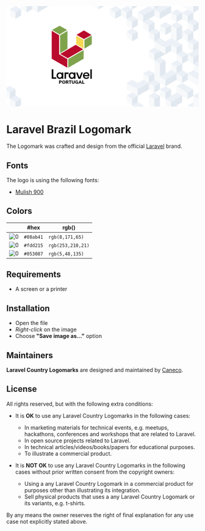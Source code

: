 <p align="center"><img src="/src/pt/socialcard.png" alt="Laravel Brazil Logomark"></p>

# Laravel Brazil Logomark

The Logomark was crafted and design from the official [Laravel](https://github.com/laravel/art) brand.

## Fonts

The logo is using the following fonts:

- [Mulish 900](https://fonts.google.com/specimen/Mulish#900)

## Colors

|                                                                                                               |#hex    |rgb()            |
|---                                                                                                            |---     |---              |
|![0](https://res.cloudinary.com/caneco/image/upload/c_scale,co_rgb:08ab41,e_colorize:100,f_png/v1/pallete.svg)|`#08ab41`|`rgb(8,171,65)`  |
|![0](https://res.cloudinary.com/caneco/image/upload/c_scale,co_rgb:fdd215,e_colorize:100,f_png/v1/pallete.svg)|`#fdd215`|`rgb(253,210,21)`|
|![0](https://res.cloudinary.com/caneco/image/upload/c_scale,co_rgb:053087,e_colorize:100,f_png/v1/pallete.svg)|`#053087`|`rgb(5,48,135)`  |

## Requirements

- A screen or a printer

## Installation

- Open the file
- *Right-click* on the image
- Choose **"Save image as…"** option

## Maintainers

**Laravel Country Logomarks** are designed and maintained by [Caneco](https://twitter.com/caneco).

## License

All rights reserved, but with the following extra conditions:

- It is **OK** to use any Laravel Country Logomarks in the following cases:
    - In marketing materials for technical events, e.g. meetups, hackathons, conferences and workshops that are related to Laravel.
    - In open source projects related to Laravel.
    - In technical articles/videos/books/papers for educational purposes.
    - To illustrate a commercial product.

- It is **NOT OK** to use any Laravel Country Logomarks in the following cases without prior written consent from the copyright owners:
    - Using a any Laravel Country Logomark in a commercial product for purposes other than illustrating its integration.
    - Sell physical products that uses a any Laravel Country Logomark or its variants, e.g. t-shirts.

By any means the owner reserves the right of final explanation for any use case not explicitly stated above.
